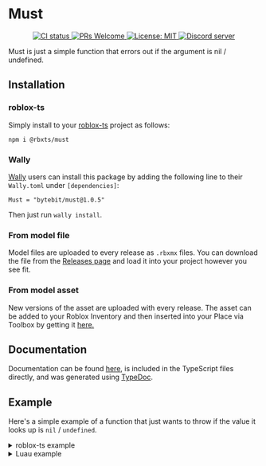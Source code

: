 # Must
<p align="center">
  <a href="https://github.com/Bytebit-Org/roblox-Must/actions">
      <img src="https://github.com/Bytebit-Org/roblox-Must/workflows/CI/badge.svg" alt="CI status" />
  </a>
  <a href="http://makeapullrequest.com">
    <img src="https://img.shields.io/badge/PRs-welcome-blue.svg" alt="PRs Welcome" />
  </a>
  <a href="https://opensource.org/licenses/MIT">
    <img src="https://img.shields.io/badge/License-MIT-blue.svg" alt="License: MIT" />
  </a>
  <a href="https://discord.gg/QEz3v8y">
    <img src="https://img.shields.io/badge/discord-join-7289DA.svg?logo=discord&longCache=true&style=flat" alt="Discord server" />
  </a>
</p>

Must is just a simple function that errors out if the argument is nil / undefined.

## Installation
### roblox-ts
Simply install to your [roblox-ts](https://roblox-ts.com/) project as follows:
```
npm i @rbxts/must
```

### Wally
[Wally](https://github.com/UpliftGames/wally/) users can install this package by adding the following line to their `Wally.toml` under `[dependencies]`:
```
Must = "bytebit/must@1.0.5"
```

Then just run `wally install`.

### From model file
Model files are uploaded to every release as `.rbxmx` files. You can download the file from the [Releases page](https://github.com/Bytebit-Org/roblox-Must/releases) and load it into your project however you see fit.

### From model asset
New versions of the asset are uploaded with every release. The asset can be added to your Roblox Inventory and then inserted into your Place via Toolbox by getting it [here.](https://www.roblox.com/library/9164403107/Warn-Function)

## Documentation
Documentation can be found [here](https://github.com/Bytebit-Org/roblox-Must/tree/master/docs), is included in the TypeScript files directly, and was generated using [TypeDoc](https://typedoc.org/).

## Example
Here's a simple example of a function that just wants to throw if the value it looks up is `nil` / `undefined`.

<details>
  <summary>roblox-ts example</summary>

  ```ts
  import { must } from "@rbxts/must";

  export class Foo {
    public bar() {
      const fetchedValue = must(fetchSomeValue());
      
      // more logic
    }
  }
  ```
</details>

<details>
  <summary>Luau example</summary>

  ```lua
  local must = require(path.to.modules["must"]).must

  local Foo = {}
  Foo.__index = Foo

  function new()
    local self = {}
    setmetatable(self, Foo)

    return self
  end

  function Foo:bar()
    local fetchedValue = must(fetchSomeValue())

    -- more logic
  end

  return {
    new = new
  }
  ```
</details>
